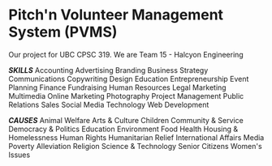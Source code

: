 Pitch'n Volunteer Management System (PVMS)
===================

Our project for UBC CPSC 319.
We are Team 15 - Halcyon Engineering

***SKILLS***
Accounting
Advertising
Branding
Business Strategy
Communications
Copywriting
Design
Education
Entrepreneurship
Event Planning
Finance
Fundraising
Human Resources
Legal
Marketing
Multimedia
Online Marketing
Photography
Project Management
Public Relations
Sales
Social Media
Technology
Web Development

***CAUSES***
Animal Welfare
Arts & Culture
Children
Community & Service
Democracy & Politics
Education
Environment
Food
Health
Housing & Homelessness
Human Rights
Humanitarian Relief
International Affairs
Media
Poverty Alleviation
Religion
Science & Technology
Senior Citizens
Women's Issues

